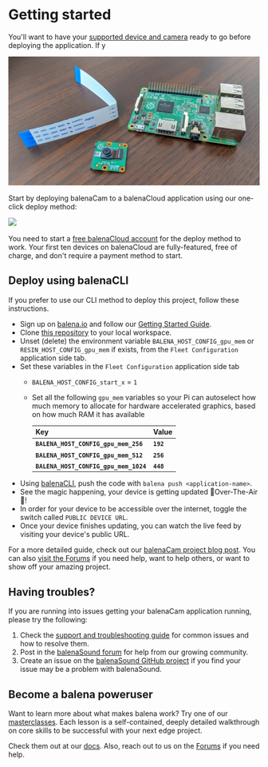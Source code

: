 # Getting started

You'll want to have your [supported device and camera](/docs/device-support) ready to go before deploying the application. If y

![Components](./images/components.jpg)

Start by deploying balenaCam to a balenaCloud application using our one-click deploy method:

[![](https://balena.io/deploy.png)](https://dashboard.balena-cloud.com/deploy)

You need to start a [free balenaCloud account](https://dashboard.balena-cloud.com/signup) for the deploy method to work. Your first ten devices on balenaCloud are fully-featured, free of charge, and don't require a payment method to start.

## Deploy using balenaCLI

If you prefer to use our CLI method to deploy this project, follow these instructions.

- Sign up on [balena.io](https://balena.io/) and follow our [Getting Started Guide](https://balena.io/docs/learn/getting-started).
- Clone [this repository](https://github.com/balenalabs/balena-cam) to your local workspace.
- Unset (delete) the environment variable `BALENA_HOST_CONFIG_gpu_mem` or `RESIN_HOST_CONFIG_gpu_mem` if exists, from the `Fleet Configuration` application side tab.
- Set these variables in the `Fleet Configuration` application side tab
  - `BALENA_HOST_CONFIG_start_x` = `1`
  - Set all the following `gpu_mem` variables so your Pi can autoselect how much memory to allocate for hardware accelerated graphics, based on how much RAM it has available

    | Key                                  | Value
    |--------------------------------------|----------
    |**`BALENA_HOST_CONFIG_gpu_mem_256`**  | **`192`**
    |**`BALENA_HOST_CONFIG_gpu_mem_512`**  | **`256`**
    |**`BALENA_HOST_CONFIG_gpu_mem_1024`** | **`448`**
- Using [balenaCLI](https://www.balena.io/docs/reference/cli/), push the code with `balena push <application-name>`.
- See the magic happening, your device is getting updated 🌟Over-The-Air🌟!
- In order for your device to be accessible over the internet, toggle the switch called `PUBLIC DEVICE URL`.
- Once your device finishes updating, you can watch the live feed by visiting your device's public URL.

For a more detailed guide, check out our [balenaCam project blog post](https://www.balena.io/blog/build-a-raspberry-pi-based-network-camera/). You can also [visit the Forums](https://forums.balena.io/c/project-help/12) if you need help, want to help others, or want to show off your amazing project.

## Having troubles?

If you are running into issues getting your balenaCam application running, please try the following:
1. Check the [support and troubleshooting guide](https://github.com/balenalabs/balena-sound/blob/master/docs/support) for common issues and how to resolve them.
2. Post in the [balenaSound forum](https://forums.balena.io/c/balenalabs/balenasound/85) for help from our growing community.
3. Create an issue on the [balenaSound GitHub project](https://github.com/balenalabs/balena-sound/issues/new/choose) if you find your issue may be a problem with balenaSound.

## Become a balena poweruser

Want to learn more about what makes balena work? Try one of our [masterclasses](https://www.balena.io/docs/learn/more/masterclasses/overview/). Each lesson is a self-contained, deeply detailed walkthrough on core skills to be successful with your next edge project.

Check them out at our [docs](https://www.balena.io/docs/learn/more/masterclasses/overview/). Also, reach out to us on the [Forums](https://forums.balena.io/) if you need help.
